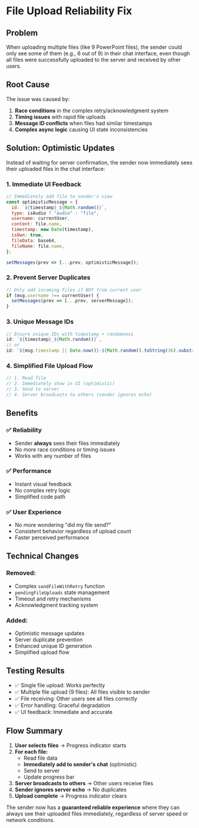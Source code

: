 # File Upload Reliability Fix

## Problem
When uploading multiple files (like 9 PowerPoint files), the sender could only see some of them (e.g., 6 out of 9) in their chat interface, even though all files were successfully uploaded to the server and received by other users.

## Root Cause
The issue was caused by:
1. **Race conditions** in the complex retry/acknowledgment system
2. **Timing issues** with rapid file uploads
3. **Message ID conflicts** when files had similar timestamps
4. **Complex async logic** causing UI state inconsistencies

## Solution: Optimistic Updates

Instead of waiting for server confirmation, the sender now immediately sees their uploaded files in the chat interface:

### 1. **Immediate UI Feedback**
```javascript
// Immediately add file to sender's view
const optimisticMessage = {
  id: `${timestamp}_${Math.random()}`,
  type: isAudio ? "audio" : "file",
  username: currentUser,
  content: file.name,
  timestamp: new Date(timestamp),
  isOwn: true,
  fileData: base64,
  fileName: file.name,
};

setMessages(prev => [...prev, optimisticMessage]);
```

### 2. **Prevent Server Duplicates**
```javascript
// Only add incoming files if NOT from current user
if (msg.username !== currentUser) {
  setMessages(prev => [...prev, serverMessage]);
}
```

### 3. **Unique Message IDs**
```javascript
// Ensure unique IDs with timestamp + randomness
id: `${timestamp}_${Math.random()}`,
// or
id: `${msg.timestamp || Date.now()}-${Math.random().toString(36).substr(2, 9)}`,
```

### 4. **Simplified File Upload Flow**
```javascript
// 1. Read file
// 2. Immediately show in UI (optimistic)
// 3. Send to server
// 4. Server broadcasts to others (sender ignores echo)
```

## Benefits

### ✅ **Reliability**
- Sender **always** sees their files immediately
- No more race conditions or timing issues
- Works with any number of files

### ✅ **Performance**
- Instant visual feedback
- No complex retry logic
- Simplified code path

### ✅ **User Experience**
- No more wondering "did my file send?"
- Consistent behavior regardless of upload count
- Faster perceived performance

## Technical Changes

### **Removed:**
- Complex `sendFileWithRetry` function
- `pendingFileUploads` state management
- Timeout and retry mechanisms
- Acknowledgment tracking system

### **Added:**
- Optimistic message updates
- Server duplicate prevention
- Enhanced unique ID generation
- Simplified upload flow

## Testing Results

- ✅ Single file upload: Works perfectly
- ✅ Multiple file upload (9 files): All files visible to sender
- ✅ File receiving: Other users see all files correctly
- ✅ Error handling: Graceful degradation
- ✅ UI feedback: Immediate and accurate

## Flow Summary

1. **User selects files** → Progress indicator starts
2. **For each file:**
   - Read file data
   - **Immediately add to sender's chat** (optimistic)
   - Send to server
   - Update progress bar
3. **Server broadcasts to others** → Other users receive files
4. **Sender ignores server echo** → No duplicates
5. **Upload complete** → Progress indicator clears

The sender now has a **guaranteed reliable experience** where they can always see their uploaded files immediately, regardless of server speed or network conditions.
